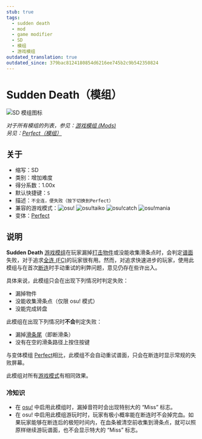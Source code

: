 ```yaml
---
stub: true
tags:
  - sudden death
  - mod
  - game modifier
  - SD
  - 模组
  - 游戏模组
outdated_translation: true
outdated_since: 379bac8124180854d6216ee745b2c9b542350824
---
```


# Sudden Death（模组）

![SD 模组图标](/wiki/shared/mods/SD.png "Sudden Death (SD) 模组图标")

*对于所有模组的列表，参见：[游戏模组 (Mods)](/wiki/Gameplay/Game_modifier)*\
*另见：[Perfect（模组）](/wiki/Gameplay/Game_modifier/Perfect)*

## 关于

- 缩写：SD
- 类别：增加难度
- 得分系数：1.00x
- 默认快捷键：`S`
- 描述：`不全连，便失败（按下切换到Perfect）`
- 兼容的游戏模式：![][osu!] ![][osu!taiko] ![][osu!catch] ![][osu!mania]
- 变体：[Perfect](/wiki/Gameplay/Game_modifier/Perfect)

## 说明

**Sudden Death** [游戏模组](/wiki/Gameplay/Game_modifier)在玩家漏掉[打击物件](/wiki/Gameplay/Hit_object)或没能收集滑条点时，会判定[谱面](/wiki/Beatmap)失败，对于追求[全连 (FC)](/wiki/Gameplay/Full_combo)的玩家很有用。然而，对追求快速进步的玩家，使用此模组与在首次[断连](/wiki/Gameplay/Judgement/Combobreak)时手动重试的利弊问题，意见仍存在些许出入。

具体来说，此模组只会在出现下列情况时判定失败：

- 漏掉物件
- 没能收集滑条点（仅限 osu! 模式）
- 没能完成转盘

此模组在出现下列情况时**不会**判定失败：

- 漏掉[滑条尾](/wiki/Gameplay/Hit_object/Slider/Slidertail)（即断滑条）
- 没有在空的滑条路径上按住按键

与变体模组 [Perfect](/wiki/Gameplay/Game_modifier/Perfect)相比，此模组不会自动重试谱面，只会在断连时显示常规的失败屏幕。

此模组对所有[游戏模式](/wiki/Game_mode)有相同效果。

### 冷知识

- 在 [osu!](/wiki/Game_mode/osu!) 中启用此模组时，漏掉音符时会出现特别大的 “Miss” 标志。
- 在 osu! 中启用此模组游玩时时，玩家有极小概率能在断连时不会掉完血。如果玩家能够在断连后的极短时间内，在血条被清空前收集到滑条点，就可以照原样继续游玩谱面，也不会显示特大的 “Miss” 标志。

[osu!]: /wiki/shared/mode/osu.png "osu!"
[osu!taiko]: /wiki/shared/mode/taiko.png "osu!taiko"
[osu!catch]: /wiki/shared/mode/catch.png "osu!catch"
[osu!mania]: /wiki/shared/mode/mania.png "osu!mania"
